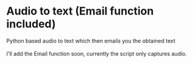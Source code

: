 # Audio to text (Email function included)
Python based audio to text which then emails you the obtained text
<br>
<br>
I'll add the Email function soon, currently the script only captures audio. 
